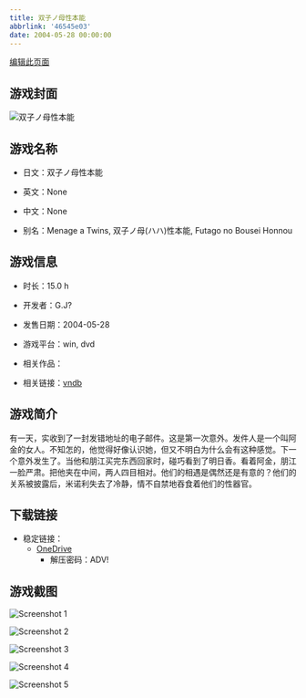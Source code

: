 ```yaml
---
title: 双子ノ母性本能
abbrlink: '46545e03'
date: 2004-05-28 00:00:00
---
```

[编辑此页面](https://github.com/ACG-3/ADV3-source/blob/main/source/_posts/games/%E5%8F%8C%E5%AD%90%E3%83%8E%E6%AF%8D%E6%80%A7%E6%9C%AC%E8%83%BD.md)

## 游戏封面

![双子ノ母性本能](https://pan.timero.xyz/onedrive/img_lib_001/%E5%8F%8C%E5%AD%90%E3%83%8E%E6%AF%8D%E6%80%A7%E6%9C%AC%E8%83%BD_cover.avif)


## 游戏名称

- 日文：双子ノ母性本能
- 英文：None
- 中文：None

- 别名：Menage a Twins, 双子ノ母(ハハ)性本能, Futago no Bousei Honnou


## 游戏信息

- 时长：15.0 h
- 开发者：G.J?
- 发售日期：2004-05-28
- 游戏平台：win, dvd
- 相关作品：

- 相关链接：[vndb](https://vndb.org/v2406)


## 游戏简介

有一天，实收到了一封发错地址的电子邮件。这是第一次意外。发件人是一个叫阿金的女人。不知怎的，他觉得好像认识她，但又不明白为什么会有这种感觉。下一个意外发生了。当他和朋江买完东西回家时，碰巧看到了明日香。看着阿金，朋江一脸严肃。把他夹在中间，两人四目相对。他们的相遇是偶然还是有意的？他们的关系被披露后，米诺利失去了冷静，情不自禁地吞食着他们的性器官。


## 下载链接

- 稳定链接：
    - [OneDrive](https://pan.timero.xyz/onedrive/adv_lib_001/%E5%8F%8C%E5%AD%90%E3%83%8E%E6%AF%8D%E6%80%A7%E6%9C%AC%E8%83%BD)
        - 解压密码：ADV!



## 游戏截图


![Screenshot 1](https://pan.timero.xyz/onedrive/img_lib_001/%E5%8F%8C%E5%AD%90%E3%83%8E%E6%AF%8D%E6%80%A7%E6%9C%AC%E8%83%BD_Screenshot_1.avif)

![Screenshot 2](https://pan.timero.xyz/onedrive/img_lib_001/%E5%8F%8C%E5%AD%90%E3%83%8E%E6%AF%8D%E6%80%A7%E6%9C%AC%E8%83%BD_Screenshot_2.avif)

![Screenshot 3](https://pan.timero.xyz/onedrive/img_lib_001/%E5%8F%8C%E5%AD%90%E3%83%8E%E6%AF%8D%E6%80%A7%E6%9C%AC%E8%83%BD_Screenshot_3.avif)

![Screenshot 4](https://pan.timero.xyz/onedrive/img_lib_001/%E5%8F%8C%E5%AD%90%E3%83%8E%E6%AF%8D%E6%80%A7%E6%9C%AC%E8%83%BD_Screenshot_4.avif)

![Screenshot 5](https://pan.timero.xyz/onedrive/img_lib_001/%E5%8F%8C%E5%AD%90%E3%83%8E%E6%AF%8D%E6%80%A7%E6%9C%AC%E8%83%BD_Screenshot_5.avif)

